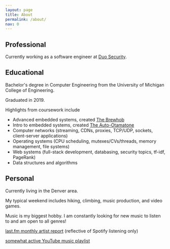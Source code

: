 ```yaml
---
layout: page
title: About
permalink: /about/
nav: 0
---
```


## Professional

Currently working as a software engineer at [Duo Security](https://www.duo.com).

## Educational

Bachelor's degree in Computer Engineering from the University of Michigan College of
Engineering.

Graduated in 2019.

Highlights from coursework include
* Advanced embedded systems, created [The Brewhob](/projects/brewhob)
* Intro to embedded systems, created [The Auto-Otamatone](/projects/auto-otamatone)
* Computer networks (streaming, CDNs, proxies, TCP/UDP, sockets, client-server
  applications)
* Operating systems (CPU scheduling, mutexes/CVs/threads, memory management, file
  systems)
* Web systems (full-stack development, databasing, security topics, tf-idf, PageRank)
* Data structures and algorithms

## Personal

Currently living in the Denver area.

My typical weekend includes hiking, climbing, music production, and video games.

Music is my biggest hobby. I am constantly looking for new music to listen to and am
open to all genres!

[last.fm monthly artist report](
https://www.last.fm/user/silaszehnder/library/artists?date_preset=LAST_30_DAYS)
(reflective of Spotify listening only)

[somewhat active YouTube music playlist](
https://youtube.com/playlist?list=PLNecavmQ9_GwP06CcNG7OKvxmc27HiSsS)
